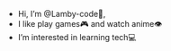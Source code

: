 - Hi, I’m @Lamby-code🐏,
- I like play games🎮 and watch anime👁️
- I’m interested in learning tech💻

<!---
Lamby-code/Lamby-code is a ✨ special ✨ repository because its `README.md` (this file) appears on your GitHub profile.
You can click the Preview link to take a look at your changes.
--->
